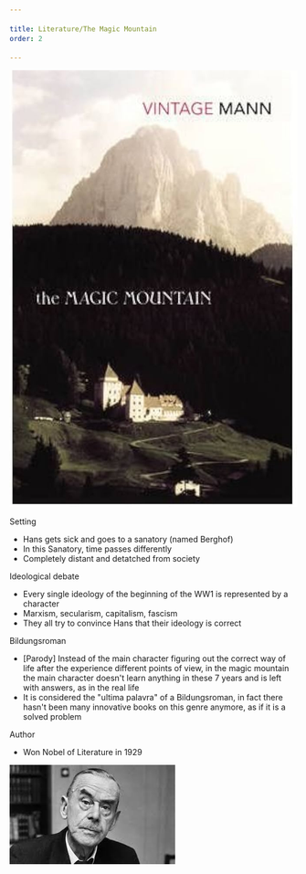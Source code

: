 ```yaml
---

title: Literature/The Magic Mountain
order: 2

---
```


![alt text](image-1.png)

Setting
- Hans gets sick and goes to a sanatory (named Berghof)
- In this Sanatory, time passes differently
- Completely distant and detatched from society

Ideological debate
- Every single ideology of the beginning of the WW1 is represented by a character
- Marxism, secularism, capitalism, fascism
- They all try to convince Hans that their ideology is correct


Bildungsroman
- [Parody] Instead of the main character figuring out the correct way of life after the experience different points of view, in the magic mountain the main character doesn't learn anything in these 7 years and is left with answers, as in the real life
- It is considered the "ultima palavra" of a Bildungsroman, in fact there hasn't been many innovative books on this genre anymore, as if it is a solved problem

Author
- Won Nobel of Literature in 1929

![alt text](image.png)
